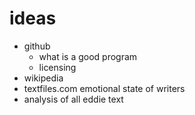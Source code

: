 # ideas

- github
  - what is a good program
  - licensing
- wikipedia
- textfiles.com emotional state of writers
- analysis of all eddie text
